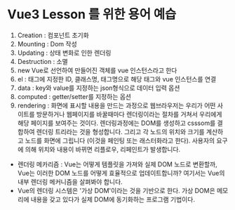 # Vue3 Lesson 를 위한 용어 예습

1. Creation : 컴포넌트 초기화
2. Mounting : Dom 작성
3. Updating : 상태 변화로 인한 렌더링
4. Destruction : 소멸
5. new Vue로 선언하여 만들어진 객체를 vue 인스턴스라고 한다
6. el : 태그에 지정한 ID, 클래스명, 태그명으로 해당 태그와 vue 인스턴스를 연결
7. data : key와 value를 지정하는 json형식으로 데이터 입력 옵션
8. computed : getter/setter를 지정하는 옵션
9. rendering : 화면에 표시할 내용을 만드는 과정으로 웹브라우저는 우리가 어떤 사이트를 방문하거나 웹페이지를 바꿀때마다 렌더링이라는 절차를 거쳐서 우리에게 해당 페이지를 보여주는 것이다. 렌더링과정에는 DOM를 생성하고 csssom를 결합하여 렌더링 트리라는 것을 형성합니다. 그리고 각 노드의 위치와 크기를 계산하고 노드를 화면에 그립니다 (이것을 페인팅 또는 래스터화라고 한다). 사용자의 요구에 의해 위치와 내용이 바뀌면 리플로우, 리페인트가 발생합니다.  
* 렌더링 메카리즘 : Vue는 어떻게 템플릿을 가져와 실제 DOM 노드로 변환할까, Vue는 이러한 DOM 노드를 어떻게 효율적으로 업데이트합니까? 여기서는 Vue의 내부 렌더링 메커니즘을 살펴봐야 합니다.  
* Vue의 렌더링 시스템은 '가상 DOM'이라는 것을 기반으로 한다. 가상 DOM은 메모리에 내용을 갖고 있다가 실제 DOM에 동기화하는 프로그램 기법이다.
